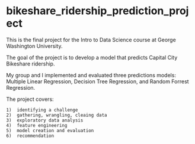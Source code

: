 # bikeshare_ridership_prediction_project

This is the final project for the Intro to Data Science course at George Washington University.

The goal of the project is to develop a model that predicts Capital City Bikeshare ridership.

My group and I implemented and evaluated three predictions models:  Multiple Linear Regression, Decision Tree Regression, and Random Forrest Regression.

The project covers:

    1)  identifying a challenge
    2)  gathering, wrangling, cleaing data
    3)  exploratory data analysis
    4)  feature engineering
    5)  model creation and evaluation
    6)  recommendation
